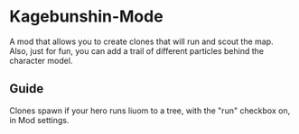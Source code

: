 # Kagebunshin-Mode

A mod that allows you to create clones that will run and scout the map. Also, just for fun, you can add a trail of different particles behind the character model.





## Guide

Clones spawn if your hero runs liuom to a tree, with the "run" checkbox on, in Mod settings.
